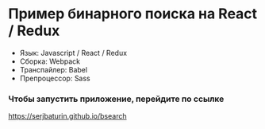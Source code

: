 # Пример бинарного поиска на React / Redux

* Язык: Javascript / React / Redux
* Сборка: Webpack
* Транспайлер: Babel
* Препроцессор: Sass

### Чтобы запустить приложение, перейдите по ссылке
https://serjbaturin.github.io/bsearch
